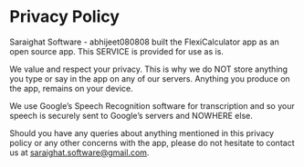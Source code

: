 # Privacy Policy

Saraighat Software - abhijeet080808 built the FlexiCalculator app as an open source app. This SERVICE is provided for use as is.

We value and respect your privacy. This is why we do NOT store anything you type or say in the app on any of our servers. 
Anything you produce on the app, remains on your device. 

We use Google’s Speech Recognition software for transcription and so your speech is securely sent to Google’s servers and NOWHERE else.

Should you have any queries about anything mentioned in this privacy policy or any other concerns with the app, please do not hesitate 
to contact us at saraighat.software@gmail.com.
